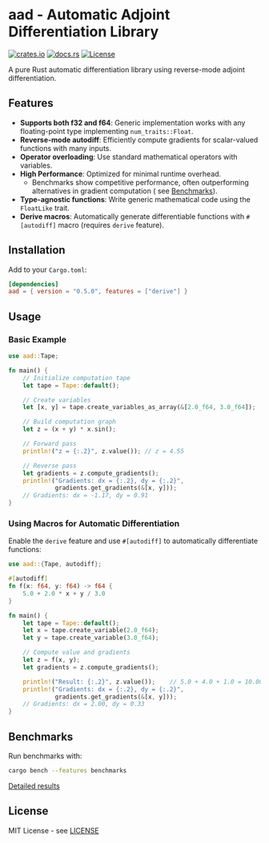 # aad - Automatic Adjoint Differentiation Library

[![crates.io](https://img.shields.io/crates/v/aad.svg)](https://crates.io/crates/aad)
[![docs.rs](https://img.shields.io/docsrs/aad)](https://docs.rs/aad)
[![License](https://img.shields.io/badge/License-MIT-blue.svg)](https://opensource.org/licenses/MIT)

A pure Rust automatic differentiation library using reverse-mode adjoint differentiation.

## Features

- **Supports both f32 and f64**: Generic implementation works with any floating-point type implementing
  `num_traits::Float`.
- **Reverse-mode autodiff**: Efficiently compute gradients for scalar-valued functions with many inputs.
- **Operator overloading**: Use standard mathematical operators with variables.
- **High Performance**: Optimized for minimal runtime overhead.
    - Benchmarks show competitive performance, often outperforming alternatives in gradient computation (
      see [Benchmarks](#benchmarks)).
- **Type-agnostic functions**: Write generic mathematical code using the `FloatLike` trait.
- **Derive macros**: Automatically generate differentiable functions with `#[autodiff]` macro (requires `derive`
  feature).

## Installation

Add to your `Cargo.toml`:

```toml
[dependencies]
aad = { version = "0.5.0", features = ["derive"] }
```

## Usage

### Basic Example

```rust
use aad::Tape;

fn main() {
    // Initialize computation tape
    let tape = Tape::default();

    // Create variables
    let [x, y] = tape.create_variables_as_array(&[2.0_f64, 3.0_f64]);

    // Build computation graph
    let z = (x + y) * x.sin();

    // Forward pass
    println!("z = {:.2}", z.value()); // z = 4.55

    // Reverse pass
    let gradients = z.compute_gradients();
    println!("Gradients: dx = {:.2}, dy = {:.2}",
             gradients.get_gradients(&[x, y]));
    // Gradients: dx = -1.17, dy = 0.91
}
```

### Using Macros for Automatic Differentiation

Enable the `derive` feature and use `#[autodiff]` to automatically differentiate functions:

```rust
use aad::{Tape, autodiff};

#[autodiff]
fn f(x: f64, y: f64) -> f64 {
    5.0 + 2.0 * x + y / 3.0
}

fn main() {
    let tape = Tape::default();
    let x = tape.create_variable(2.0_f64);
    let y = tape.create_variable(3.0_f64);

    // Compute value and gradients
    let z = f(x, y);
    let gradients = z.compute_gradients();

    println!("Result: {:.2}", z.value());    // 5.0 + 4.0 + 1.0 = 10.00
    println!("Gradients: dx = {:.2}, dy = {:.2}",
             gradients.get_gradients(&[x, y]));
    // Gradients: dx = 2.00, dy = 0.33
}
```

## Benchmarks

Run benchmarks with:

```bash
cargo bench --features benchmarks
```

[Detailed results](https://nakashima-hikaru.github.io/aad/reports/)

## License

MIT License - see [LICENSE](LICENSE)